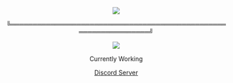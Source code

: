 <p align="center">  
<img src="https://media.discordapp.net/attachments/991837424139382835/1003707386948763829/VideoToGif_GIF.gif">
</p>
<p align="center">
    ╚═════════════════════════════════════════════════════════════════╝
<p align="center">  
<img src="https://komarev.com/ghpvc/?username=federa1&color=grey">
</p>
<p align="center">
Currently Working
<p align="center">
    <a href="https://discord.gg/4NQ4khbvH3">Discord Server</a>

